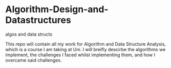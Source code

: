 # Algorithm-Design-and-Datastructures
algos and data structs

This repo will contain all my work for Algorithm and Data Structure Analysis, which is a course I am taking at Uni. I will breifly descirbe the algorithms we implement, the challenges I faced whilst implementing them, and how I overcame said challenges.
